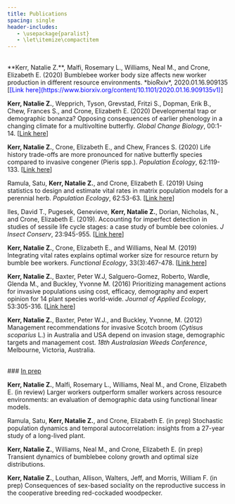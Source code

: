 ```yaml
---
title: Publications
spacing: single
header-includes:
   - \usepackage{paralist}
   - \let\itemize\compactitem
---
```


<br> 
**Kerr, Natalie Z.**, Malfi, Rosemary L., Williams, Neal M., and Crone, Elizabeth E. (2020) Bumblebee worker body size affects new worker production in different resource environments. *bioRxiv*, 2020.01.16.909135 [<span style="color:blue">[Link here](https://www.biorxiv.org/content/10.1101/2020.01.16.909135v1)</span>]

**Kerr, Natalie Z.**, Wepprich, Tyson, Grevstad, Fritzi S., Dopman, Erik B., Chew, Frances S., and Crone, Elizabeth E. (2020) Developmental trap or demographic bonanza? Opposing consequences of earlier phenology in a changing climate for a multivoltine butterfly. *Global Change Biology*, 00:1-14. [<span style="color:blue">[Link here](https://onlinelibrary.wiley.com/doi/10.1111/gcb.14959)</span>]

**Kerr, Natalie Z.**, Crone, Elizabeth E., and Chew, Frances S. (2020) Life history trade-offs are more pronounced for native butterfly species compared to invasive congener (Pieris spp.). *Population Ecology*, 62:119-133. [<span style="color:blue">[Link here](https://esj-journals.onlinelibrary.wiley.com/doi/full/10.1002/1438-390X.12035)</span>]

Ramula, Satu, **Kerr, Natalie Z.**, and Crone, Elizabeth E. (2019) Using statistics to design and estimate vital rates in matrix population models for a perennial herb. *Population Ecology*, 62:53-63. [<span style="color:blue">[Link here](https://esj-journals.onlinelibrary.wiley.com/doi/full/10.1002/1438-390X.12024)</span>]
  
Iles, David T., Pugesek, Genevieve, **Kerr, Natalie Z.**, Dorian, Nicholas, N., and Crone, Elizabeth E. (2019). Accounting for imperfect detection in studies of sessile life cycle stages: a case study of bumble bee colonies. *J Insect Conserv*, 23:945-955. [<span style="color:blue">[Link here](https://link.springer.com/article/10.1007/s10841-019-00179-1)</span>]   


**Kerr, Natalie Z.**, Crone, Elizabeth E., and Williams, Neal M. (2019) Integrating vital rates explains optimal worker size for resource return by bumble bee workers. *Functional Ecology*, 33(3):467-478. [<span style="color:blue">[Link here](https://doi.org/10.1111/1365-2435.13251)</span>]

**Kerr, Natalie Z.**, Baxter, Peter W.J, Salguero-Gomez, Roberto, Wardle, Glenda M., and Buckley, Yvonne M. (2016) Prioritizing management actions for invasive populations using cost, efficacy, demography and expert opinion for 14 plant species world-wide. *Journal of Applied Ecology*, 53:305-316. [<span style="color:blue">[Link here](https://doi.org/10.1111/1365-2664.12592)</span>]   

**Kerr, Natalie Z.**, Baxter, Peter W.J., and Buckley, Yvonne, M. (2012) Management recommendations for invasive Scotch broom (*Cytisus scoparius* L.) in Australia and USA depend on invasion stage, demographic targets and management cost. *18th Australasian Weeds Conference*, Melbourne, Victoria, Australia.  

<br>
### <u> In prep </u> 

**Kerr, Natalie Z.**, Malfi, Rosemary L., Williams, Neal M., and Crone, Elizabeth E. (in review) Larger workers outperform smaller workers across resource environments: an evaluation of demographic data using functional linear models.

Ramula, Satu, **Kerr, Natalie Z.**, and Crone, Elizabeth E. (in prep) Stochastic population dynamics and temporal autocorrelation: insights from a 27-year study of a long-lived plant.  

**Kerr, Natalie Z.**, Williams, Neal M., and Crone, Elizabeth E. (in prep) Transient dynamics of bumblebee colony growth and optimal size distributions. 

**Kerr, Natalie Z.**, Louthan, Allison, Walters, Jeff, and Morris, William F. (in prep) Consequences of sex-based sociality on the reproductive success in the cooperative breeding red-cockaded woodpecker.

<br>

